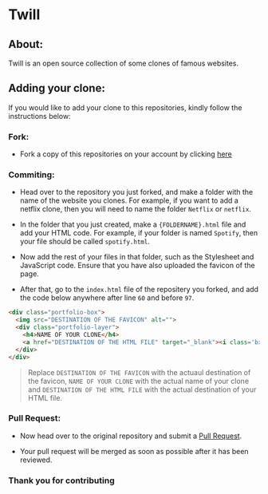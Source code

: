 # Twill

## About: 
Twill is an open source collection of some clones of famous websites.

## Adding your clone:

If you would like to add your clone to this repositories, kindly follow the instructions below:

### Fork:
- Fork a copy of this repositories on your account by clicking [here](https://github.com/Zemerik/Twill/fork)

### Commiting:
- Head over to the repository you just forked, and make a folder with the name of the website you clones. For example, if you want to add a netflix clone, then you will need to name the folder `Netflix` or `netflix`. 

- In the folder that you just created, make a `{FOLDERNAME}.html` file and add your HTML code. For example, if your folder is named `Spotify`, then your file should be called `spotify.html`.

- Now add the rest of your files in that folder, such as the Stylesheet and JavaScript code. Ensure that you have also uploaded the favicon of the page. 

- After that, go to the `index.html` file of the repositery you forked, and add the code below anywhere after line `60` and before `97`. 

```html
<div class="portfolio-box">
  <img src="DESTINATION OF THE FAVICON" alt="">
  <div class="portfolio-layer">
    <h4>NAME OF YOUR CLONE</h4>
    <a href="DESTINATION OF THE HTML FILE" target="_blank"><i class='bx bx-link-external'></i></a>
  </div>
</div>
```

> Replace `DESTINATION OF THE FAVICON` with the actuaul destination of the favicon, `NAME OF YOUR CLONE` with the actual name of your clone and `DESTINATION OF THE HTML FILE` with the actual destination of your HTML file.

### Pull Request:
- Now head over to the original repository and submit a [Pull Request](https://github.com/Zemerik/Twill/pulls).

- Your pull request will be merged as soon as possible after it has been reviewed. 

### Thank you for contributing
